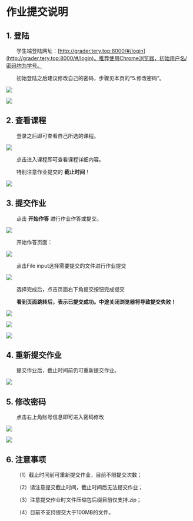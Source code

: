 # 作业提交说明

## 1. 登陆

&emsp;&emsp;学生端登陆网址：[http://grader.tery.top:8000/#/login](http://grader.tery.top:8000/#/login)。推荐使用Chrome浏览器，初始用户名/密码均为学号。

&emsp;&emsp;初始登陆之后建议修改自己的密码，步骤见本页的“5.修改密码”。

![](ojguide.assets/1-1.bmp)

![](ojguide.assets/1-2.bmp)

## 2. 查看课程

&emsp;&emsp;登录之后即可查看自己所选的课程。

![](ojguide.assets/1-3.bmp)

&emsp;&emsp;点击进入课程即可查看课程详细内容。

&emsp;&emsp;特别注意作业提交的 **截止时间**！

![](ojguide.assets/1-4.bmp)

## 3. 提交作业

&emsp;&emsp;点击 **开始作答** 进行作业作答或提交。

![](ojguide.assets/1-5.bmp)

&emsp;&emsp;开始作答页面：

![](ojguide.assets/1-6.bmp)

&emsp;&emsp;点击File input选择需要提交的文件进行作业提交

![](ojguide.assets/1-7.bmp)

&emsp;&emsp;选择完成后，点击页面右下角提交按钮完成提交

&emsp;&emsp;**看到页面跳转后，表示已提交成功。中途关闭浏览器将导致提交失败！**

![](ojguide.assets/1-8.bmp)

![](ojguide.assets/1-9.bmp)

![](ojguide.assets/1-10.bmp)

## 4. 重新提交作业

&emsp;&emsp;提交作业后，截止时间前仍可重新提交作业。

![](ojguide.assets/1-11.bmp)

## 5. 修改密码

&emsp;&emsp;点击右上角账号信息即可进入密码修改

![](ojguide.assets/1-12.bmp)

![](ojguide.assets/1-13.bmp)

## 6. 注意事项

&emsp;&emsp;（1）截止时间前可重新提交作业，目前不限提交次数；

&emsp;&emsp;（2）请注意提交截止时间，截止时间后无法提交作业；

&emsp;&emsp;（3）注意提交作业时文件压缩包后缀目前仅支持.zip；

&emsp;&emsp;（4）目前不支持提交大于100MB的文件。
